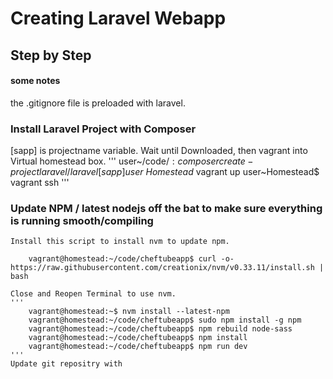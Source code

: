 # Creating Laravel Webapp #
## Step by Step ##

#### some notes ####
the .gitignore file is preloaded with laravel.

### Install Laravel Project with Composer ###

[sapp] is projectname variable. Wait until Downloaded, then vagrant into Virtual homestead box. 
    '''
        user~/code/$:composer create-project laravel/laravel [sapp]
        user~Homestead$ vagrant up
        user~Homestead$ vagrant ssh
    '''
### Update NPM / latest nodejs off the bat to make sure everything is running smooth/compiling ###

    Install this script to install nvm to update npm. 

        vagrant@homestead:~/code/cheftubeapp$ curl -o- https://raw.githubusercontent.com/creationix/nvm/v0.33.11/install.sh | bash

    Close and Reopen Terminal to use nvm.
    '''
        vagrant@homestead:~$ nvm install --latest-npm
        vagrant@homestead:~/code/cheftubeapp$ sudo npm install -g npm
        vagrant@homestead:~/code/cheftubeapp$ npm rebuild node-sass
        vagrant@homestead:~/code/cheftubeapp$ npm install
        vagrant@homestead:~/code/cheftubeapp$ npm run dev
    '''
    Update git repositry with 




